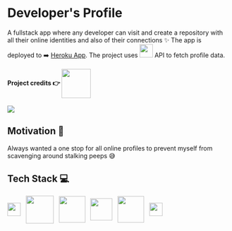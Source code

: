 # Developer's Profile

A fullstack app where any developer can visit and create a repository with all their online identities and also of their connections ✨
The app is deployed to ➡️ <a href="https://developer-profile-app.herokuapp.com/">Heroku App</a>.
The project uses <img src="https://github.githubassets.com/images/modules/logos_page/Octocat.png" width="30px" align=""/> API to fetch profile data.
<br />
<br />
<strong>Project credits 👉 <a target="_blank" href="https://workat.tech/project-ideas/article/developer-profile-4razgyhfeowq"><img width="66px" src="https://www.recursionnitd.in/static/image/sponsor/workat-tech.png" align="center"/></a></strong> 
<br />
<br />
<img align="center" src="https://media.giphy.com/media/Qi7lL7sTMEc4BWh7V7/giphy.gif"/>

## Motivation 🚀

Always wanted a one stop for all online profiles to prevent myself from scavenging around stalking peeps 😅

## Tech Stack 💻
<p align="left">
  <img width="30px" src="https://upload.wikimedia.org/wikipedia/commons/3/33/Figma-logo.svg" align="center" />
  &nbsp
  <img width="63px" src="https://upload.wikimedia.org/wikipedia/commons/thumb/a/a7/React-icon.svg/1280px-React-icon.svg.png" align="center" />
  &nbsp
  <img width="60px" src="https://cdn.worldvectorlogo.com/logos/react-router.svg" align="center"/>
  &nbsp
  <img width="50px" src="https://camo.githubusercontent.com/438522ac26bb05c47b5a243f914d2dab7c49265b6ee09bbc7df43004f96754f6/68747470733a2f2f6432656970397366336f6f3663322e636c6f756466726f6e742e6e65742f746167732f696d616765732f3030302f3030302f3335392f66756c6c2f657870726573736a736c6f676f2e706e67" align="center" />
  &nbsp
  <img width="60px" src="https://upload.wikimedia.org/wikipedia/commons/thumb/d/d9/Node.js_logo.svg/1280px-Node.js_logo.svg.png" align="center"/>
  &nbsp
  <img width="30px" src="https://seeklogo.com/images/H/heroku-logo-B774A78667-seeklogo.com.png" align="center"/>
</p>

